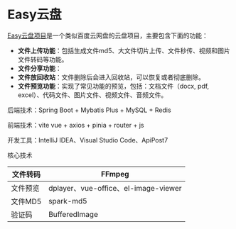 # Easy云盘

[Easy云盘项目](https://sx-code.github.io/wiki/easypan/01_introduce/index.html#start)是一个类似百度云网盘的云盘项目，主要包含下面的功能：

- **文件上传功能**：包括生成文件md5、大文件切片上传、文件秒传、视频和图片文件转码等功能。
- **文件分享功能**：
- **文件放回收站**：文件删除后会进入回收站，可以恢复或者彻底删除。
- **文件预览功能**：实现了常见功能的预览，包括：文档文件（docx, pdf, excel）、代码文件、图片文件、视频文件、音频文件。

后端技术：Spring Boot + Mybatis Plus + MySQL + Redis

前端技术：vite vue + axios + pinia + router + js

开发工具：IntelliJ IDEA、Visual Studio Code、ApiPost7

核心技术

| 文件转码 | FFmpeg                               |
| -------- | ------------------------------------ |
| 文件预览 | dplayer、vue-office、el-image-viewer |
| 文件MD5  | spark-md5                            |
| 验证码   | BufferedImage                        |
